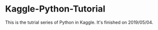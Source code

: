 # Kaggle-Python-Tutorial

This is the tutrial series of Python in Kaggle. It's finished on 2019/05/04.